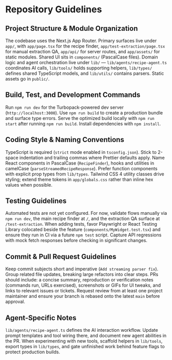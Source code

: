# Repository Guidelines

## Project Structure & Module Organization
The codebase uses the Next.js App Router. Primary surfaces live under `app/`, with `app/page.tsx` for the recipe finder, `app/test-extraction/page.tsx` for manual extraction QA, `app/api/` for server routes, and `app/assets/` for static modules. Shared UI sits in `components/` (PascalCase files). Domain logic and agent orchestration live under `lib/` — `lib/agents/recipe-agent.ts` coordinates AI calls, `lib/tools/` holds supporting helpers, `lib/types/` defines shared TypeScript models, and `lib/utils/` contains parsers. Static assets go in `public/`.

## Build, Test, and Development Commands
Run `npm run dev` for the Turbopack-powered dev server (`http://localhost:3000`). Use `npm run build` to create a production bundle and surface type errors. Serve the optimized build locally with `npm run start` after running `npm run build`. Install dependencies with `npm install`.

## Coding Style & Naming Conventions
TypeScript is required (`strict` mode enabled in `tsconfig.json`). Stick to 2-space indentation and trailing commas where Prettier defaults apply. Name React components in PascalCase (`RecipeFinder`), hooks and utilities in camelCase (`parseStreamedRecipeResponse`). Prefer function components with explicit prop types from `lib/types`. Tailwind CSS 4 utility classes drive styling; extend theme tokens in `app/globals.css` rather than inline hex values when possible.

## Testing Guidelines
Automated tests are not yet configured. For now, validate flows manually via `npm run dev`, the main recipe finder at `/`, and the extraction QA surface at `/test-extraction`. When adding tests, favor Playwright or React Testing Library colocated beside the feature (`components/MyWidget.test.tsx`) and ensure they run in CI via a future `npm test` script. Capture API regressions with mock fetch responses before checking in significant changes.

## Commit & Pull Request Guidelines
Keep commit subjects short and imperative (`Add streaming parser fix`). Group related file updates, breaking large refactors into clear steps. PRs should include: a concise summary, reproduction or verification notes (commands run, URLs exercised), screenshots or GIFs for UI tweaks, and links to relevant issues or tickets. Request review from at least one project maintainer and ensure your branch is rebased onto the latest `main` before approval.

## Agent-Specific Notes
`lib/agents/recipe-agent.ts` defines the AI interaction workflow. Update prompt templates and tool wiring there, and document new agent abilities in the PR. When experimenting with new tools, scaffold helpers in `lib/tools`, export types in `lib/types`, and gate unfinished work behind feature flags to protect production builds.
